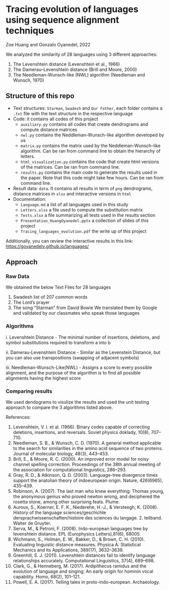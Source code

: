 # Tracing evolution of languages using sequence alignment techniques

Zoe Huang and Gonzalo Oyanedel, 2022

We analyzed the similarity of 28 languages using 3 different approaches:

1. The Levenshtein distance (Levenshtein et al., 1966)
2. The Damerau–Levenshtein distance (Brill and Moore, 2000)
3. The Needleman-Wunsch-like (NWL) algorithm (Needleman and Wunsch, 1970)

## Structure of this repo

- Text structures: `Starman`, `Swadesh` and `Our Father`, each folder contains a `.txt` file with the text structure in the respective language
- Code: it contains all codes of this project
    - `auxiliary.py` contains all codes that create dendrograms and compute distance matrices
    - `nwl.py` contains the Neddleman-Wunsch-like algorithm developed by us
    - `matrix.py` contains the matrix used by the Neddleman-Wunsch-like algorithm. Can be ran from command line to obtain the hierarchy of letters.
    - `html_visualization.py` contains the code that create html versions of the matrices. Can be ran from command line.
    - `results.py` contains the main code to generate the results used in the paper. Note that this code might take  few hours. Can be ran from command line.
- Result data: `data`. It contains all results in term of `png` dendrograms, distance matrices in `xlsx` and interactive versions in `html`
- Documentation:
    - `Language.md` a list of all languages used in this study
    - `Letters.xlsx` a file used to compute the substitution matrix
    - `Tests.xlsx` a file summarizing all tests used in the results section
    - `Presentation_HuangOyanedel.pptx` a collection of slides of this project
    - `Tracing_languages_evolution.pdf` the write up of this project

Additionally, you can review the interactive results in this link: https://goyanedelv.github.io/languages/

## Approach

### Raw Data

We obtained the below Text Files for 28 languages

1. Swadesh list of 207 common words
2. The Lord’s prayer
3. The song “Starman” from David Bowie
We translated them by Google and validated by our classmates who speak those languages

### Algorithms

i. Levenshtein Distance - The minimal number of insertions, deletions, and symbol substitutions required to transform a into b

ii. Damerau-Levenshtein Distance - Similar as the Levenstein Distance, but you can also use transpositions (swapping of adjacent symbols)

iii. Needleman-Wunsch-Like(NWL) - Assigns a score to every possible alignment, and the purpose of the algorithm is to find all possible alignments having the highest score

### Comparing results

We used dendograms to visulize the results and used the unit testing approach to compare the 3 algorithms listed above.

References:

1. Levenshtein, V. I. et al. (1966). Binary codes capable of correcting deletions, insertions, and reversals. Soviet physics doklady, 10(8), 707–710.
2. Needleman, S. B., & Wunsch, C. D. (1970). A general method applicable to the search for similarities in the amino acid sequence of two proteins. Journal of molecular biology, 48(3), 443–453.
3. Brill, E., & Moore, R. C. (2000). An improved error model for noisy channel spelling correction. Proceedings of the 38th annual meeting of the association for computational linguistics, 286–293.
4. Gray, R. D., & Atkinson, Q. D. (2003). Language-tree divergence times support the anatolian theory of indoeuropean origin. Nature, 426(6965), 435–439.
5. Robinson, A. (2007). The last man who knew everything: Thomas young, the anonymous genius who proved newton wrong, and deciphered the rosetta stone, among other surprising feats. Plume.
6. Auroux, S., Koerner, E. F. K., Niederehe, H.-J., & Versteegh, K. (2008). History of the language sciences/geschichte dersprachwissenschaften/histoire des sciences du langage. 2. teilband. Walter de Gruyter.
7. Serva, M., & Petroni, F. (2008). Indo-european languages tree by levenshtein distance. EPL (Europhysics Letters),81(6), 68005.
8. Wichmann, S., Holman, E. W., Bakker, D., & Brown, C. H. (2010). Evaluating linguistic distance measures. Physica A: Statistical Mechanics and its Applications, 389(17), 3632–3639.
9. Greenhill, S. J. (2011). Levenshtein distances fail to identify language relationships accurately. Computational Linguistics, 37(4), 689–698.
10. Clark, G., & Henneberg, M. (2017). Ardipithecus ramidus and the evolution of language and singing: An early origin for hominin vocal capability. Homo, 68(2), 101–121.
11. Powell, E. A. (2017). Telling tales in proto-indo-european. Archaeology.